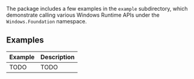 The package includes a few examples in the `example` subdirectory, which
demonstrate calling various Windows Runtime APIs under the `Windows.Foundation`
namespace.

## Examples

| Example | Description |
| ------- | ----------- |
| TODO    | TODO        |
